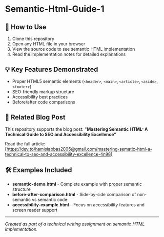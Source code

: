 # Semantic-Html-Guide-1
## 🚀 How to Use

1. Clone this repository
2. Open any HTML file in your browser
3. View the source code to see semantic HTML implementation
4. Read the implementation notes for detailed explanations

## 💡 Key Features Demonstrated

- Proper HTML5 semantic elements (`<header>`, `<main>`, `<article>`, `<aside>`, `<footer>`)
- SEO-friendly markup structure
- Accessibility best practices
- Before/after code comparisons

## 📖 Related Blog Post

This repository supports the blog post: **"Mastering Semantic HTML: A Technical Guide to SEO and Accessibility Excellence"**

Read the full article: [https://dev.to/hamisiabbas2005@gmail.com/mastering-sematic-html-a-technical-to-seo-and-accessibility-excellence-4n98]

## 🛠 Examples Included

- **semantic-demo.html** - Complete example with proper semantic structure
- **before-after-comparison.html** - Side-by-side comparison of non-semantic vs semantic code
- **accessibility-example.html** - Focus on accessibility features and screen reader support
---

*Created as part of a technical writing assignment on semantic HTML implementation.*
